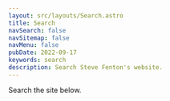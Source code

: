 ```yaml
---
layout: src/layouts/Search.astro
title: Search
navSearch: false
navSitemap: false
navMenu: false
pubDate: 2022-09-17
keywords: search
description: Search Steve Fenton's website.
---
```


Search the site below.